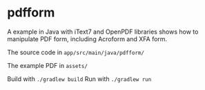# pdfform
A example in Java with iText7 and OpenPDF libraries shows how to manipulate PDF form, including Acroform and XFA form.

The source code in `app/src/main/java/pdfform/`

The example PDF in `assets/`

Build with `./gradlew build`
Run with `./gradlew run`